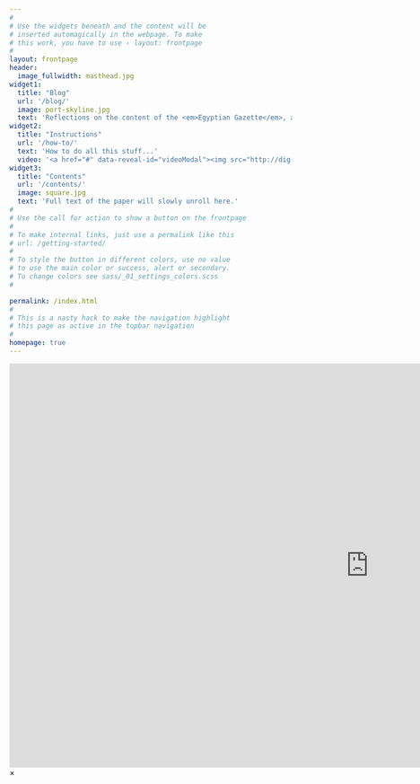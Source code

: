 ```yaml
---
#
# Use the widgets beneath and the content will be
# inserted automagically in the webpage. To make
# this work, you have to use › layout: frontpage
#
layout: frontpage
header:
  image_fullwidth: masthead.jpg
widget1:
  title: "Blog"
  url: '/blog/'
  image: port-skyline.jpg
  text: 'Reflections on the content of the <em>Egyptian Gazette</em>, and the work of digitization. Authored by the students in IFS 2116.'
widget2:
  title: "Instructions"
  url: '/how-to/'
  text: 'How to do all this stuff...'
  video: '<a href="#" data-reveal-id="videoModal"><img src="http://dig-eg-gaz.github.io/images/promo-video.png" width="302" height="182" alt=""/></a>'
widget3:
  title: "Contents"
  url: '/contents/'
  image: square.jpg
  text: 'Full text of the paper will slowly unroll here.'
#
# Use the call for action to show a button on the frontpage
#
# To make internal links, just use a permalink like this
# url: /getting-started/
#
# To style the button in different colors, use no value
# to use the main color or success, alert or secondary.
# To change colors see sass/_01_settings_colors.scss
#

permalink: /index.html
#
# This is a nasty hack to make the navigation highlight
# this page as active in the topbar navigation
#
homepage: true
---
```


<div id="videoModal" class="reveal-modal large" data-reveal="">
  <div class="flex-video widescreen vimeo" style="display: block;">
    <iframe width="1280" height="720" src="https://www.youtube.com/embed/n0FEV3pwRII" frameborder="0" allowfullscreen></iframe>
  </div>
  <a class="close-reveal-modal">&#215;</a>
</div>
